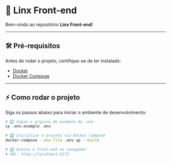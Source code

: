# 🚀 Linx Front-end

Bem-vindo ao repositório **Linx Front-end**!

---

## 🛠️ Pré-requisitos

Antes de rodar o projeto, certifique-se de ter instalado:

- [Docker](https://www.docker.com/get-started)
- [Docker Compose](https://docs.docker.com/compose/install/)

---

## ⚡ Como rodar o projeto

Siga os passos abaixo para iniciar o ambiente de desenvolvimento:

```bash
# 1️⃣ Copie o arquivo de exemplo do .env
cp .env.example .env

# 2️⃣ Inicialize o projeto via Docker Compose
docker-compose --env-file .env up --build

# 3️⃣ Acesse o front-end no navegador
# URL: http://localhost:5173
